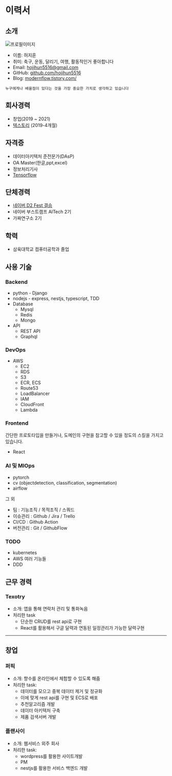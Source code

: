 # 이력서

## 소개

![프로필이미지](https://avatars.githubusercontent.com/u/32387358?v=4)

- 이름: 허지훈
- 취미: 축구, 운동, 달리기, 여행, 활동적인거 좋아합니다
- Email: hojihun5516@gmail.com
- GitHub: [github.com/hojihun5516](https://github.com/hojihun5516)
- Blog: [modernflow.tistory.com/](https://modernflow.tistory.com/)

```
누구에게나 배울점이 있다는 것을 가장 중요한 가치로 생각하고 있습니다
```

## 회사경력

<!-- - [플랜사이](http://plancy.kr/)(2021 ~ 현재) -->

- 창업(2019 ~ 2021)
- [텍스토리](https://www.textory.io/) (2019-4개월)

## 자격증

- 데이터아키텍처 준전문가(DAsP)
- OA Master(한글,ppt,excel)
- 정보처리기사
- [Tensorflow](https://api.accredible.com/v1/frontend/credential_website_embed_image/certificate/25149220)

## 단체경력

- [네이버 D2 Fest 결승](https://github.com/teamthesol/boggler)
- 네이버 부스트캠프 AITech 2기
- 가짜연구소 2기


## 학력
- 삼육대학교 컴퓨터공학과 졸업

## 사용 기술

### Backend
- python - Django
- nodejs - express, nestjs, typescript, TDD
- Database
    - Mysql
    - Redis
    - Mongo
- API
    - REST API
    - Graphql

### DevOps

- AWS
    - EC2
    - RDS
    - S3
    - ECR, ECS
    - Route53
    - LoadBalancer
    - IAM
    - CloudFront
    - Lambda

### Frontend

간단한 프로토타입을 만들거나, 도메인의 구현을 참고할 수 있을 정도의 스킬을 가지고 있습니다.

- React

### AI 및 MlOps

- pytorch
- cv (objectdetection, classification, segmentation)
- airflow

그 외
- 팀 : 기능조직 / 목적조직 / 스쿼드
- 이슈관리 : Github / Jira / Trello
- CI/CD : Github Action
- 버전관리 : Git / GithubFlow

### TODO

- kubernetes
- AWS 여러 기능들
- DDD

## 근무 경력

### Texotry
- 소개: 앱을 통해 연락처 관리 및 통화녹음
- 처리한 task
    - 단순한 CRUD를 rest api로 구현
    - React를 활용해서 구글 달력과 연동된 일정관리가 가능한 달력구현

--- 
## 창업

### 퍼픽
- 소개: 향수를 온라인에서 체험할 수 있도록 해줌
- 처리한 task: 
    - 데이터를 모으고 중복 데이터 제거 및 정규화
    - 이에 맞게 rest api를 구현 및 ECS로 배포
    - 추천알고리즘 개발
    - 데이터 아키텍처 구축
    - 제품 검색서버 개발
    
### 플랜사이
- 소개: 웹서비스 외주 회사
- 처리한 task:
    - wordpress를 활용한 사이트개발
    - PM
    - nestjs를 활용한 서비스 백엔드 개발

